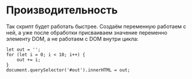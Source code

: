 # Производительность

Так скрипт будет работать быстрее. Создаём переменную работаем с ней, а уже после обработки присваиваем значение переменно элементу DOM, а не работаем с DOM внутри цикла:

    let out = '';
    for (let i = 0; i < 10; i++) {
        out += i;
    }
    document.querySelector('#out').innerHTML = out;
